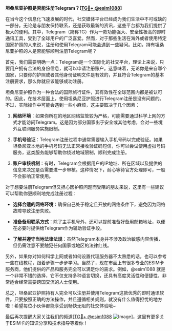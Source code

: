 **坦桑尼亚护照是否能注册Telegram？[[TG💪+ @esim1088](https://t.me/s/esim1088)]**

在当今这个信息化飞速发展的时代，社交媒体平台已经成为我们生活中不可或缺的一部分。无论是与朋友保持联系，还是获取最新的资讯，这些平台都为我们提供了极大的便利。其中，Telegram（简称TG）作为一款功能强大、安全性极高的即时通讯工具，受到了全球用户的广泛喜爱。然而，对于那些生活在海外或者使用特定国家护照的人来说，注册和使用Telegram可能会遇到一些疑问。比如，持有坦桑尼亚护照的人是否能够顺利注册Telegram呢？

首先，我们需要明确一点：Telegram是一个国际化的社交平台，理论上来说，只要用户拥有合法的身份信息，就可以申请注册账户。这意味着，无论你是来自哪个国家，只要你的护照或者其他身份证明文件是有效的，并且符合Telegram的基本注册要求，那么你就应该能够成功注册。

坦桑尼亚护照作为一种合法的国际旅行证件，其有效性在全球范围内都是被认可的。因此，在技术层面上，使用坦桑尼亚护照进行Telegram注册是没有问题的。不过，实际操作中可能会遇到一些小麻烦，这主要取决于几个因素：

1. **网络环境**：如果你所在的地区网络监管较为严格，可能需要通过科学上网的方式才能访问Telegram。这是因为部分国家出于安全或其他考虑，会对一些境外互联网服务实施限制。
   
2. **手机号验证**：Telegram注册过程中通常需要输入手机号码以完成验证。如果坦桑尼亚本地的手机号码无法正常接收验证码短信，你可以尝试使用虚拟号码服务，这类服务能够帮助你绕过地域限制，顺利完成注册。

3. **账户审核机制**：有时，Telegram会根据用户的IP地址、所在区域以及提供的信息来决定是否需要进一步审核。这种情况下，耐心等待官方处理即可，一般不会影响正常使用。

对于想要注册Telegram但又担心因护照问题而受阻的朋友来说，这里有一些建议可以帮助你更顺利地完成注册过程：

- **选择合适的网络环境**：确保自己处于稳定且开放的网络条件下，避免因为网络故障导致注册失败。
  
- **准备备用联系方式**：除了主手机号外，还可以提前准备好备用邮箱地址，以便在必要时提供给Telegram作为辅助验证手段。
  
- **了解并遵守当地法律法规**：虽然Telegram本身并不涉及政治敏感内容传播，但仍需注意不要触犯任何国家或地区的法律红线。

另外，如果你对如何科学上网或者如何设置代理服务器不太熟悉的话，也可以参考一些在线教程，跟着步骤一步步学习。当然了，现在市面上有很多专业的ESIM卡服务商，他们提供的产品和服务完全可以满足你的需求。例如，@esim1088 就是一个非常不错的选择，它不仅支持多种语言切换，还具有高度灵活性和便捷性，非常适合经常需要跨国交流的人士使用。

总之，坦桑尼亚护照持有人完全可以注册并使用Telegram这款优秀的即时通讯软件。只要按照正确的方法操作，并且遵循相关规则，就没有什么值得担忧的地方啦！希望每位小伙伴都能享受到畅快无阻的社交体验哦~

最后再次提醒大家关注我们的频道[[TG💪+ @esim1088](https://t.me/s/esim1088) ![Image](https://i.postimg.cc/4NQfJmqS/Snipaste-2025-05-13-00-14-12.png)]，这里有更多关于ESIM卡的知识分享和技术指导等着你！